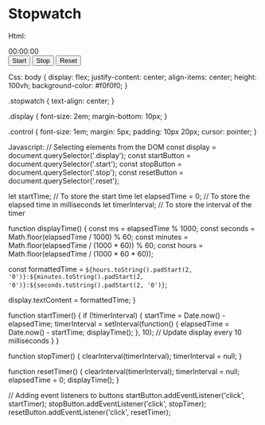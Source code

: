 # Stopwatch
Html:
<!DOCTYPE html>
<html lang="en">
<head>
  <meta charset="UTF-8">
  <meta name="viewport" content="width=device-width, initial-scale=1.0">
  <title>Stopwatch</title>
  <link rel="stylesheet" href="styles.css">
</head>
<body>
  <div class="stopwatch">
    <div class="display">00:00:00</div>
    <button class="control start">Start</button>
    <button class="control stop">Stop</button>
    <button class="control reset">Reset</button>
  </div>

  <script src="script.js"></script>
</body>
</html>

Css:
body {
  display: flex;
  justify-content: center;
  align-items: center;
  height: 100vh;
  background-color: #f0f0f0;
}

.stopwatch {
  text-align: center;
}

.display {
  font-size: 2em;
  margin-bottom: 10px;
}

.control {
  font-size: 1em;
  margin: 5px;
  padding: 10px 20px;
  cursor: pointer;
}

Javascript:
// Selecting elements from the DOM
const display = document.querySelector('.display');
const startButton = document.querySelector('.start');
const stopButton = document.querySelector('.stop');
const resetButton = document.querySelector('.reset');

let startTime; // To store the start time
let elapsedTime = 0; // To store the elapsed time in milliseconds
let timerInterval; // To store the interval of the timer

function displayTime() {
  const ms = elapsedTime % 1000;
  const seconds = Math.floor(elapsedTime / 1000) % 60;
  const minutes = Math.floor(elapsedTime / (1000 * 60)) % 60;
  const hours = Math.floor(elapsedTime / (1000 * 60 * 60));

  const formattedTime = 
    `${hours.toString().padStart(2, '0')}:${minutes.toString().padStart(2, '0')}:${seconds.toString().padStart(2, '0')}`;
  
  display.textContent = formattedTime;
}

function startTimer() {
  if (!timerInterval) {
    startTime = Date.now() - elapsedTime;
    timerInterval = setInterval(function() {
      elapsedTime = Date.now() - startTime;
      displayTime();
    }, 10); // Update display every 10 milliseconds
  }
}

function stopTimer() {
  clearInterval(timerInterval);
  timerInterval = null;
}

function resetTimer() {
  clearInterval(timerInterval);
  timerInterval = null;
  elapsedTime = 0;
  displayTime();
}

// Adding event listeners to buttons
startButton.addEventListener('click', startTimer);
stopButton.addEventListener('click', stopTimer);
resetButton.addEventListener('click', resetTimer);
